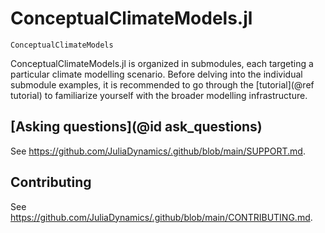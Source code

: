 # ConceptualClimateModels.jl

```@docs
ConceptualClimateModels
```

ConceptualClimateModels.jl is organized in submodules, each targeting a particular
climate modelling scenario. Before delving into the individual submodule examples,
it is recommended to go through the [tutorial](@ref tutorial) to familiarize
yourself with the broader modelling infrastructure.

## [Asking questions](@id ask_questions)

See <https://github.com/JuliaDynamics/.github/blob/main/SUPPORT.md>.

## Contributing

See <https://github.com/JuliaDynamics/.github/blob/main/CONTRIBUTING.md>.
